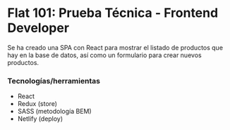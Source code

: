 # Flat 101: Prueba Técnica - Frontend Developer

Se ha creado una SPA con React para mostrar el listado de productos que hay en la base de datos, así como un formulario para crear nuevos productos.

### Tecnologías/herramientas
* React
* Redux (store)
* SASS (metodología BEM)
* Netlify (deploy)
